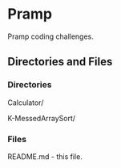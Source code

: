 # Pramp

Pramp coding challenges.

## Directories and Files

### Directories

Calculator/

K-MessedArraySort/

### Files

README.md - this file.